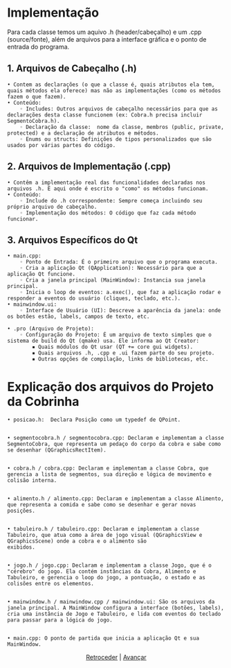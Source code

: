 # Implementação


Para cada classe temos um aquivo .h (header/cabeçalho) e um .cpp (source/fonte), além de arquivos para a interface gráfica e o ponto de entrada do programa.

## 1. Arquivos de Cabeçalho (.h)
    • Contem as declarações (o que a classe é, quais atributos ela tem, quais métodos ela oferece) mas não as implementações (como os métodos fazem o que fazem).
    • Conteúdo:
        ◦ Includes: Outros arquivos de cabeçalho necessários para que as declarações desta classe funcionem (ex: Cobra.h precisa incluir SegmentoCobra.h).
        ◦ Declaração da classe:  nome da classe, membros (public, private, protected) e a declaração de atributos e métodos.
        ◦ Enums ou structs: Definições de tipos personalizados que são usados por várias partes do código.
          
## 2. Arquivos de Implementação (.cpp)
    • Contêm a implementação real das funcionalidades declaradas nos arquivos .h. É aqui onde é escrito o "como" os métodos funcionam.
    • Conteúdo:
        ◦ Include do .h correspondente: Sempre começa incluindo seu próprio arquivo de cabeçalho.
        ◦ Implementação dos métodos: O código que faz cada método funcionar.

## 3. Arquivos Específicos do Qt
    • main.cpp:
        ◦ Ponto de Entrada: É o primeiro arquivo que o programa executa.
        ◦ Cria a aplicação Qt (QApplication): Necessário para que a aplicação Qt funcione.
        ◦ Cria a janela principal (MainWindow): Instancia sua janela principal.
        ◦ Inicia o loop de eventos: a.exec(), que faz a aplicação rodar e responder a eventos do usuário (cliques, teclado, etc.).
    • mainwindow.ui:
        ◦ Interface de Usuário (UI): Descreve a aparência da janela: onde os botões estão, labels, campos de texto, etc.

    • .pro (Arquivo de Projeto):
        ◦ Configuração do Projeto: É um arquivo de texto simples que o sistema de build do Qt (qmake) usa. Ele informa ao Qt Creator:
            ▪ Quais módulos do Qt usar (QT += core gui widgets).
            ▪ Quais arquivos .h, .cpp e .ui fazem parte do seu projeto.
            ▪ Outras opções de compilação, links de bibliotecas, etc.

# Explicação dos arquivos do Projeto da Cobrinha

    • posicao.h:  Declara Posição como um typedef de QPoint.

    
    • segmentocobra.h / segmentocobra.cpp: Declaram e implementam a classe SegmentoCobra, que representa um pedaço do corpo da cobra e sabe como se desenhar (QGraphicsRectItem).

    
    • cobra.h / cobra.cpp: Declaram e implementam a classe Cobra, que gerencia a lista de segmentos, sua direção e lógica de movimento e colisão interna.

    
    • alimento.h / alimento.cpp: Declaram e implementam a classe Alimento, que representa a comida e sabe como se desenhar e gerar novas posições.

    
    • tabuleiro.h / tabuleiro.cpp: Declaram e implementam a classe Tabuleiro, que atua como a área de jogo visual (QGraphicsView e QGraphicsScene) onde a cobra e o alimento são 
    exibidos.

    
    • jogo.h / jogo.cpp: Declaram e implementam a classe Jogo, que é o "cérebro" do jogo. Ela contém instâncias da Cobra, Alimento e Tabuleiro, e gerencia o loop do jogo, a pontuação, o estado e as colisões entre os elementos.

    
    • mainwindow.h / mainwindow.cpp / mainwindow.ui: São os arquivos da janela principal. A MainWindow configura a interface (botões, labels), cria uma instância de Jogo e Tabuleiro, e lida com eventos do teclado para passar para a lógica do jogo.

    
    • main.cpp: O ponto de partida que inicia a aplicação Qt e sua MainWindow.




<div align="center">

[Retroceder](analise.md) | [Avançar](projeto.md)

</div>
